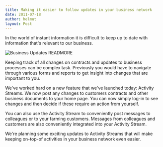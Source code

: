 ```yaml
---
title: Making it easier to follow updates in your business network
date: 2011-07-18
author: helmut
layout: Post
---
```


In the world of instant information it is difficult to keep up to date with information that's relevant to our business.

![Business Updates](/images/blog/business-updates.png)
READMORE

Keeping track of all changes on contracts and updates to business processes can be complex task. Previously you would have to navigate through various forms and reports to get insight into changes that are important to you.

We've worked hard on a new feature that we've launched today: Activity Streams. We now post any changes to customers contracts and other business documents to your home page. You can now simply log-in to see changes and then decide if these require an action from yourself.</p>

You can also use the Activity Stream to conveniently post messages to colleagues or to your farming customers. Messages from colleagues and customers are also conveniently integrated into your Activity Stream.

We're planning some exciting updates to Activity Streams that will make keeping on-top-of activities in your business network even easier.
